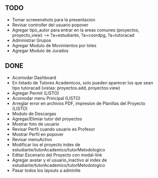 ## TODO
* Tomar screeenshots para la presentacion
* Revisar controller del usuario popover
* Agregar tipo_autor para entrar en la areas comunes (proyectos, proyecto_view)  --> ?a=estudiante, ?a=coordpg, ?a=tutoracad
* Administrar Grupos
* Agregar Modulo de Movimientos por lotes
* Agregar Modulo de Jurados

## DONE
* Acomodar Dashboard
* En listado de Tutores Academicos, solo pueden aparecer los que sean tipo tutoracad
(vistas: proyectos.add, proyectos.view)
* Agregar Permit (LISTO)
* Acomodar menu Principal (LISTO)
* Arreglar error en archivos PDF, impresion de Planillas del Proyecto (LISTO)
* Modulo de Descargas
* Agregar/Elimiar tutor del proyectos
* Mostrar foto de usuario
* Revisar Perfil cuando usuario es Profesor
* Mostrar Perfil en popover
* Revisar menuActivo
* Modificar los el proyecto index de estudiante/tutorAcademico/tutorMetodologico
* Editar Escenario del Proyecto con modal-link
* Agregar avatar y el usuario_inactivo al index de estudiante/tutorAcademico/tutorMetodologico
* Pasar todos los layouts a adminlte
